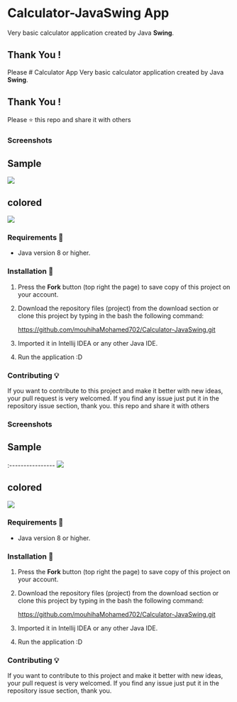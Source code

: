 # Calculator-JavaSwing **App**

Very basic calculator application created by Java **Swing**. 


## Thank You !
Please # Calculator App
Very basic calculator application created by Java **Swing**. 


## Thank You !
Please ⭐️ this repo and share it with others

### Screenshots
## Sample 

![](https://i.imgur.com/DAfYLd9.png)

 ## colored 
![](https://i.imgur.com/e1sizDj.png)

### Requirements 🔧
* Java version 8 or higher.

### Installation 🔌
1. Press the **Fork** button (top right the page) to save copy of this project on your account.

2. Download the repository files (project) from the download section or clone this project by typing in the bash the following command:

      https://github.com/mouhihaMohamed702/Calculator-JavaSwing.git
3. Imported it in Intellij IDEA or any other Java IDE.
4. Run the application :D

### Contributing 💡
If you want to contribute to this project and make it better with new ideas, your pull request is very welcomed.
If you find any issue just put it in the repository issue section, thank you.
 this repo and share it with others

### Screenshots
## Sample 
:----------------
![](https://i.imgur.com/DAfYLd9.png)

 ## colored 
![](https://i.imgur.com/e1sizDj.png)

### Requirements 🔧
* Java version 8 or higher.

### Installation 🔌
1. Press the **Fork** button (top right the page) to save copy of this project on your account.

2. Download the repository files (project) from the download section or clone this project by typing in the bash the following command:

      https://github.com/mouhihaMohamed702/Calculator-JavaSwing.git
3. Imported it in Intellij IDEA or any other Java IDE.
4. Run the application :D

### Contributing 💡
If you want to contribute to this project and make it better with new ideas, your pull request is very welcomed.
If you find any issue just put it in the repository issue section, thank you.

